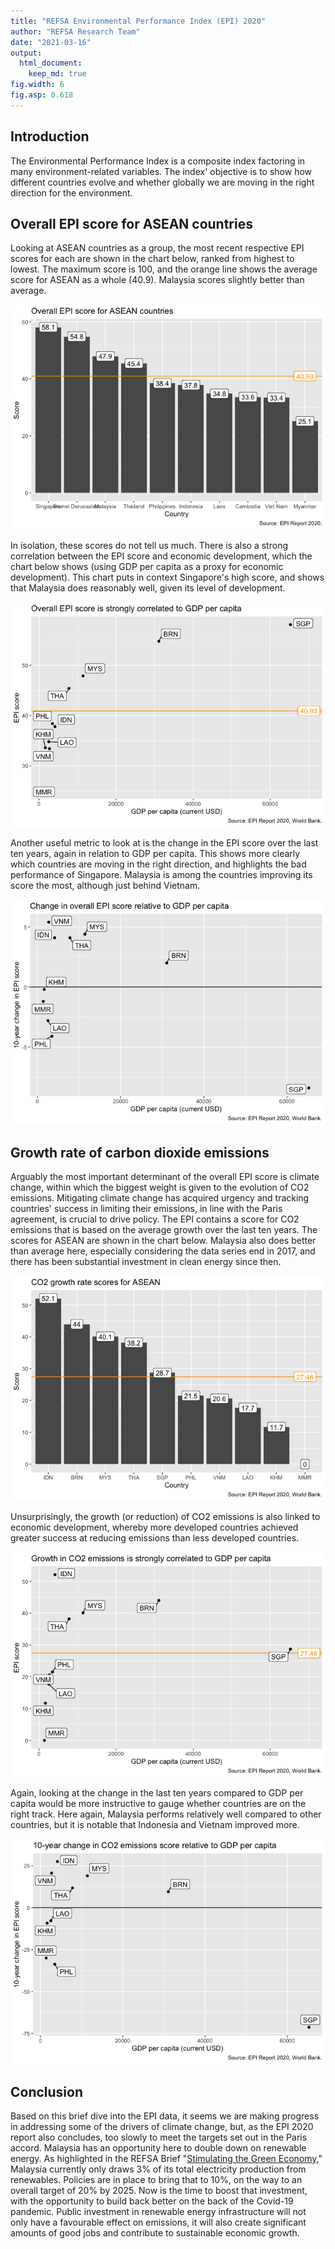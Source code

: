 ```yaml
---
title: "REFSA Environmental Performance Index (EPI) 2020"
author: "REFSA Research Team"
date: "2021-03-16"
output: 
  html_document: 
    keep_md: true
fig.width: 6
fig.asp: 0.618
---
```





## Introduction

The Environmental Performance Index is a composite index factoring in many environment-related variables. The index' objective is to show how different countries evolve and whether globally we are moving in the right direction for the environment. 

## Overall EPI score for ASEAN countries

Looking at ASEAN countries as a group, the most recent respective EPI scores for each are shown in the chart below, ranked from highest to lowest. The maximum score is 100, and the orange line shows the average score for ASEAN as a whole (40.9). Malaysia scores slightly better than average. 

![](EnvPerfIndex_2020_files/figure-html/EPI-score-1.png)<!-- -->

In isolation, these scores do not tell us much. There is also a strong correlation between the EPI score and economic development, which the chart below shows (using GDP per capita as a proxy for economic development). This chart puts in context Singapore's high score, and shows that Malaysia does reasonably well, given its level of development. 

![](EnvPerfIndex_2020_files/figure-html/epi-score-gdp-1.png)<!-- -->

Another useful metric to look at is the change in the EPI score over the last ten years, again in relation to GDP per capita. This shows more clearly which countries are moving in the right direction, and highlights the bad performance of Singapore. Malaysia is among the countries improving its score the most, although just behind Vietnam. 

![](EnvPerfIndex_2020_files/figure-html/epi-score-change-1.png)<!-- -->


## Growth rate of carbon dioxide emissions

Arguably the most important determinant of the overall EPI score is climate change, within which the biggest weight is given to the evolution of CO2 emissions. Mitigating climate change has acquired urgency and tracking countries' success in limiting their emissions, in line with the Paris agreement, is crucial to drive policy. The EPI contains a score for CO2 emissions that is based on the average growth over the last ten years. The scores for ASEAN are shown in the chart below. Malaysia also does better than average here, especially considering the data series end in 2017, and there has been substantial investment in clean energy since then. 

![](EnvPerfIndex_2020_files/figure-html/co2-1.png)<!-- -->

Unsurprisingly, the growth (or reduction) of CO2 emissions is also linked to economic development, whereby more developed countries achieved greater success at reducing emissions than less developed countries. 

![](EnvPerfIndex_2020_files/figure-html/gdpco2-1.png)<!-- -->

Again, looking at the change in the last ten years compared to GDP per capita would be more instructive to gauge whether countries are on the right track. Here again, Malaysia performs relatively well compared to other countries, but it is notable that Indonesia and Vietnam improved more. 

![](EnvPerfIndex_2020_files/figure-html/gdp-co2-change-1.png)<!-- -->

## Conclusion

Based on this brief dive into the EPI data, it seems we are making progress in addressing some of the drivers of climate change, but, as the EPI 2020 report also concludes, too slowly to meet the targets set out in the Paris accord. Malaysia has an opportunity here to double down on renewable energy. As highlighted in the REFSA Brief "[Stimulating the Green Economy](https://refsa.org/stimulating-the-green-economy/)," Malaysia currently only draws 3% of its total electricity production from renewables. Policies are in place to bring that to 10%, on the way to an overall target of 20% by 2025. Now is the time to boost that investment, with the opportunity to build back better on the back of the Covid-19 pandemic. Public investment in renewable energy infrastructure will not only have a favourable effect on emissions, it will also create significant amounts of good jobs and contribute to sustainable economic growth. 
